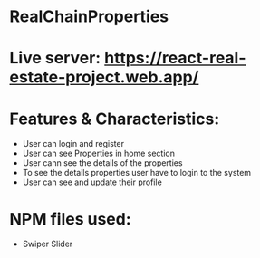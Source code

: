 # RealChainProperties 

# Live server: https://react-real-estate-project.web.app/ 

# Features & Characteristics:
 - User can login and register
 - User can see Properties in home section 
 - User cann see the details of the properties 
 - To see the details properties user have to login to the system
- User can see and update their profile 

# NPM files used:
 - Swiper Slider